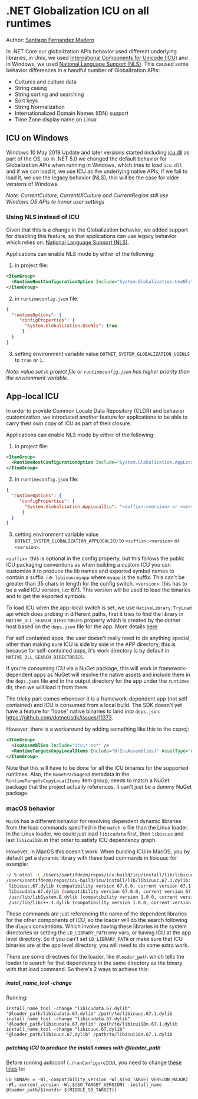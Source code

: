 # .NET Globalization ICU on all runtimes

Author: [Santiago Fernandez Madero](https://github.com/safern)

In .NET Core our globalization APIs behavior used different underlying libraries, in Unix, we used [International Components for Unicode (ICU)](http://site.icu-project.org/home) and in Windows, we used [National Language Support (NLS)](https://docs.microsoft.com/en-us/windows/win32/intl/national-language-support). This caused some behavior differences in a handful number of Globalization APIs:

- Cultures and culture data
- String casing
- String sorting and searching
- Sort keys
- String Normalization
- Internationalized Domain Names (IDN) support
- Time Zone display name on Linux

## ICU on Windows

Windows 10 May 2019 Update and later versions started including [icu.dll](https://docs.microsoft.com/en-us/windows/win32/intl/international-components-for-unicode--icu-) as part of the OS, so in .NET 5.0 we changed the default behavior for Globalization APIs when running in Windows, which tries to load `icu.dll` and if we can load it, we use ICU as the underlying native APIs, if we fail to load it, we use the legacy behavior (NLS), this will be the case for older versions of Windows.

*Note: CurrentCulture, CurrentUICulture and CurrentRegion still use Windows OS APIs to honor user settings*

### Using NLS instead of ICU

Given that this is a change in the Globalization behavior, we added support for disabling this feature, so that applications can use legacy behavior which relies on: [National Language Support (NLS)](https://docs.microsoft.com/en-us/windows/win32/intl/national-language-support).

Applications can enable NLS mode by either of the following:

1. in project file:

```xml
<ItemGroup>
  <RuntimeHostConfigurationOption Include="System.Globalization.UseNls" Value="true" />
</ItemGroup>
```

2. in `runtimeconfig.json` file:

```json
{
  "runtimeOptions": {
     "configProperties": {
       "System.Globalization.UseNls": true
      }
  }
}
```

3. setting environment variable value `DOTNET_SYSTEM_GLOBALIZATION_USENLS` to `true` or `1`.

*Note: value set in project file or `runtimeconfig.json` has higher priority than the environment variable.*

## App-local ICU

In order to provide Common Locale Data Repository (CLDR) and behavior customization, we introduced another feature for applications to be able to carry their own copy of ICU as part of their closure. 

Applications can enable NLS mode by either of the following:

1. in project file:

```xml
<ItemGroup>
  <RuntimeHostConfigurationOption Include="System.Globalization.AppLocalIcu" Value="<suffix>:<version> or <version>" />
</ItemGroup>
```

2. in `runtimeconfig.json` file:

```json
{
  "runtimeOptions": {
     "configProperties": {
       "System.Globalization.AppLocalIcu": "<suffix>:<version> or <version>"
      }
  }
}
```

3. setting environment variable value `DOTNET_SYSTEM_GLOBALIZATION_APPLOCALICU` to `<suffix>:<version>` or `<version>`. 

`<suffix>`: this is optional in the config property, but this follows the public ICU packaging conventions as when building a custom ICU you can customize it to produce the lib names and exported symbol names to contain a suffix. i.e: `libicuucmyapp` where `myapp` is the suffix. This can't be greater than 35 chars in length for the config switch.
`<version>`: this has to be a valid ICU version, i.e: 67.1. This version will be used to load the binaries and to get the exported symbols.

To load ICU when the app-local switch is set, we use `NativeLibrary.TryLoad` api which does probing in different paths, first it tries to find the library in `NATIVE_DLL_SEARCH_DIRECTORIES` property which is created by the dotnet host based on the `deps.json` file for the app. More details [here](https://docs.microsoft.com/en-us/dotnet/core/dependency-loading/default-probing)

For self contained apps, the user doesn't really need to do anything special, other than making sure ICU is side by side in the APP directory, this is because for self-contained apps, it's work directory is by default in `NATIVE_DLL_SEARCH_DIRECTORIES`. 

If you're consuming ICU via a NuGet package, this will work in framework-dependent apps as NuGet will resolve the native assets and include them in the `deps.json` file and in the output directory for the app under the `runtimes` dir, then we will load it from there.

The tricky part comes whenever it is a framework-dependent app (not self contained) and ICU is consumed from a local build. The SDK doesn't yet have a feature for "loose" native binaries to land into `deps.json`: https://github.com/dotnet/sdk/issues/11373. 

However, there is a workaround by adding something like this to the csproj:

```xml
<ItemGroup>
  <IcuAssemblies Include="icu\*.so*" />
  <RuntimeTargetsCopyLocalItems Include="@(IcuAssemblies)" AssetType="native" CopyLocal="true" DestinationSubDirectory="runtimes/linux-x64/native/" DestinationSubPath="%(FileName)%(Extension)" RuntimeIdentifier="linux-x64" NuGetPackageId="System.Private.Runtime.UnicodeData" />
</ItemGroup>
```

Note that this will have to be done for all the ICU binaries for the supported runtimes. Also, the `NuGetPackageId` metadata in the `RuntimeTargetsCopyLocalItems` item group, needs to match a NuGet package that the project actually references, it can't just be a dummy NuGet package.

### macOS behavior

`MacOS` has a different behavior for resolving dependent dynamic libraries from the load commands specified in the `match-o` file than the Linux loader. In the Linux loader, we could just load `libicudata` first, then `libicuuc` and last `libicui18n` in that order to satisfy ICU dependency graph.

However, in MacOS this doesn't work. When building ICU in MacOS, you by default get a dynamic library with these load commands in libicuuc for example:
```sh
~/ % otool -L /Users/santifdezm/repos/icu-build/icu/install/lib/libicuuc.67.1.dylib
/Users/santifdezm/repos/icu-build/icu/install/lib/libicuuc.67.1.dylib:
 libicuuc.67.dylib (compatibility version 67.0.0, current version 67.1.0)
 libicudata.67.dylib (compatibility version 67.0.0, current version 67.1.0)
 /usr/lib/libSystem.B.dylib (compatibility version 1.0.0, current version 1281.100.1)
 /usr/lib/libc++.1.dylib (compatibility version 1.0.0, current version 902.1.0)
```

These commands are just referencing the name of the dependent libraries for the other components of ICU, so the loader will do the search following the `dlopen` conventions. Which involve having these libraries in the system directories or setting the `LD_LIBRARY_PATH` env vars, or having ICU at the app level directory. So if you can't set `LD_LIBRARY_PATH` or make sure that ICU binaries are at the app level directory, you will need to do some extra work.

There are some directives for the loader, like `@loader_path` which tells the loader to search for that dependency in the same directory as the binary with that load command. So there's 2 ways to achieve this:

##### instal_name_tool -change
Running:
```
install_name_tool -change "libicudata.67.dylib" "@loader_path/libicudata.67.dylib" /path/to/libicuuc.67.1.dylib
install_name_tool -change "libicudata.67.dylib" "@loader_path/libicudata.67.dylib" /path/to/libicui18n.67.1.dylib
install_name_tool -change "libicuuc.67.dylib" "@loader_path/libicuuc.67.dylib" /path/to/libicui18n.67.1.dylib
```

##### patching ICU to produce the install names with @loader_path
Before running autoconf (`./runConfigureICU`), you need to change [these lines](https://github.com/unicode-org/icu/blob/ef91cc3673d69a5e00407cda94f39fcda3131451/icu4c/source/config/mh-darwin#L32-L37) to: 
```
LD_SONAME = -Wl,-compatibility_version -Wl,$(SO_TARGET_VERSION_MAJOR) -Wl,-current_version -Wl,$(SO_TARGET_VERSION) -install_name @loader_path/$(notdir $(MIDDLE_SO_TARGET))
```
